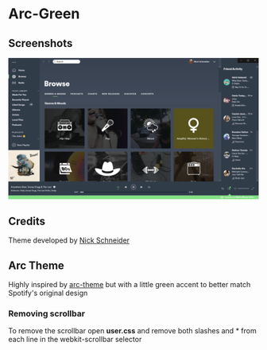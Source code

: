 # Arc-Green

## Screenshots

![Arc-Green](screenshot.png)

## Credits
Theme developed by [Nick Schneider](https://github.com/CampAsAChamp/Arc-Green-Spotify-Theme)

## Arc Theme
Highly inspired by [arc-theme](https://github.com/horst3180/arc-theme) but with a little green accent to better match Spotify's original design

### Removing scrollbar
To remove the scrollbar open **user.css** and remove both slashes and * from each line in the webkit-scrollbar selector

